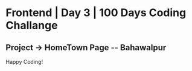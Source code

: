 # Frontend | Day 3 | 100 Days Coding Challange

## Project -> HomeTown Page -- Bahawalpur

Happy Coding!
